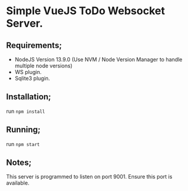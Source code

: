 # Simple VueJS ToDo Websocket Server.

## Requirements;
- NodeJS Version 13.9.0 (Use NVM / Node Version Manager to handle multiple node versions)
- WS plugin.
- Sqlite3 plugin.

## Installation;
run `npm install`

## Running;
run `npm start`

## Notes;
This server is programmed to listen on port 9001. Ensure this port is available.